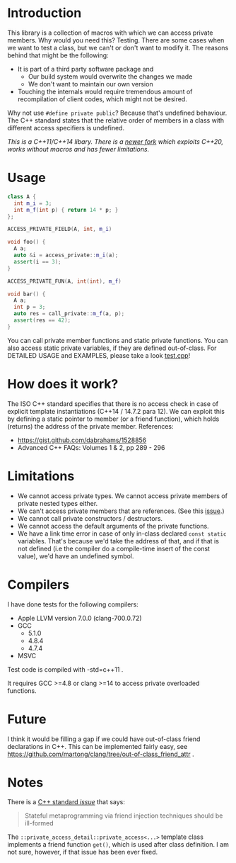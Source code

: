 # Introduction

This library is a collection of macros with which we can access private members.
Why would you need this?
Testing.
There are some cases when we want to test a class, but we can't or don't want to modify it.
The reasons behind that might be the following:
  * It is part of a third party software package and
    * Our build system would overwrite the changes we made
    * We don't want to maintain our own version
  * Touching the internals would require tremendous amount of recompilation of client codes, which might not be desired.

Why not use `#define private public`?
Because that's undefined behaviour.
The C++ standard states that the relative order of members in a class with different access specifiers is undefined.

*This is a C++11/C++14 libary. There is a [newer fork](https://github.com/schaumb/access_private_20) which exploits C++20, works without macros and has fewer limitations.*

# Usage
```c++
class A {
  int m_i = 3;
  int m_f(int p) { return 14 * p; }
};

ACCESS_PRIVATE_FIELD(A, int, m_i)

void foo() {
  A a;
  auto &i = access_private::m_i(a);
  assert(i == 3);
}

ACCESS_PRIVATE_FUN(A, int(int), m_f)

void bar() {
  A a;
  int p = 3;
  auto res = call_private::m_f(a, p);
  assert(res == 42);
}
```
You can call private member functions and static private functions.
You can also access static private variables, if they are defined out-of-class.
For DETAILED USAGE and EXAMPLES, please take a look [test.cpp](https://github.com/martong/access_private/blob/master/test/test.cpp)!

# How does it work?
The ISO C++ standard specifies that there is no access check in case of explicit
template instantiations (C++14 / 14.7.2 para 12).
We can exploit this by defining a static pointer to member (or a friend function), which holds (returns) the address of the private member.
References:
* https://gist.github.com/dabrahams/1528856
* Advanced C++ FAQs: Volumes 1 & 2, pp 289 - 296

# Limitations

* We cannot access private types. We cannot access private members of private nested types either.
* We can't access private members that are references. (See this [issue](https://github.com/martong/access_private/issues/12).)
* We cannot call private constructors / destructors.
* We cannot access the default arguments of the private functions.
* We have a link time error in case of only in-class declared `const static` variables. That's because we'd take the address of that, and if that is not defined (i.e the compiler do a compile-time insert of the const value), we'd have an undefined symbol.

# Compilers
I have done tests for the following compilers:
* Apple LLVM version 7.0.0 (clang-700.0.72)
* GCC
  * 5.1.0
  * 4.8.4
  * 4.7.4
* MSVC

Test code is compiled with -std=c++11 .

It requires GCC >=4.8 or clang >=14 to access private overloaded functions.

# Future
I think it would be filling a gap if we could have out-of-class friend declarations in C++. This can be implemented fairly easy, see https://github.com/martong/clang/tree/out-of-class_friend_attr .

# Notes
There is a [C++ standard *issue*](https://www.open-std.org/jtc1/sc22/wg21/docs/cwg_active.html#2118) that says: 
> Stateful metaprogramming via friend injection techniques should be ill-formed

The `::private_access_detail::private_access<...>` template class implements a friend function `get()`, which is used after class definition.
I am not sure, however, if that issue has been ever fixed.
